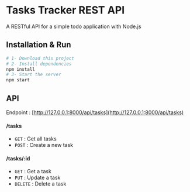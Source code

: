 # Tasks Tracker REST API

A RESTful API for a simple todo application with Node.js

## Installation & Run

```bash
# 1- Download this project
# 2- Install dependencies
npm install
# 3- Start the server
npm start
```

## API

Endpoint : [http://127.0.0.1:8000/api/tasks](http://127.0.0.1:8000/api/tasks)

#### /tasks

-   `GET` : Get all tasks
-   `POST` : Create a new task

#### /tasks/:id

-   `GET` : Get a task
-   `PUT` : Update a task
-   `DELETE` : Delete a task
